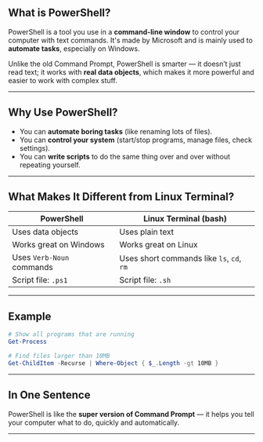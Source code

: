 ## What is PowerShell?

PowerShell is a tool you use in a **command-line window** to control your computer with text commands. It's made by Microsoft and is mainly used to **automate tasks**, especially on Windows.

Unlike the old Command Prompt, PowerShell is smarter — it doesn’t just read text; it works with **real data objects**, which makes it more powerful and easier to work with complex stuff.

---

## Why Use PowerShell?

* You can **automate boring tasks** (like renaming lots of files).
* You can **control your system** (start/stop programs, manage files, check settings).
* You can **write scripts** to do the same thing over and over without repeating yourself.

---

## What Makes It Different from Linux Terminal?

| PowerShell                | Linux Terminal (bash)                     |
| ------------------------- | ----------------------------------------- |
| Uses data objects         | Uses plain text                           |
| Works great on Windows    | Works great on Linux                      |
| Uses `Verb-Noun` commands | Uses short commands like `ls`, `cd`, `rm` |
| Script file: `.ps1`       | Script file: `.sh`                        |

---

## Example

```powershell
# Show all programs that are running
Get-Process

# Find files larger than 10MB
Get-ChildItem -Recurse | Where-Object { $_.Length -gt 10MB }
```

---

## In One Sentence

PowerShell is like the **super version of Command Prompt** — it helps you tell your computer what to do, quickly and automatically.

---

